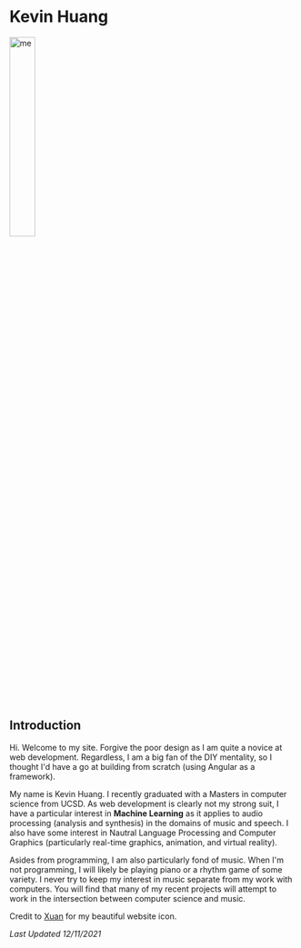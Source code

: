 # Kevin Huang

<img src="assets/images/portrait.png" alt="me" width="30%" height="YYY" class="center"/>

## Introduction

Hi. Welcome to my site. Forgive the poor design as I am quite a novice at web development. Regardless, I am a big fan of the DIY mentality, so I thought I'd have a go at building from scratch (using Angular as a framework).

My name is Kevin Huang. I recently graduated with a Masters in computer science from UCSD. As web development is clearly not my strong suit, I have a particular interest in **Machine Learning** as it applies to audio processing (analysis and synthesis) in the domains of music and speech. I also have some interest in Nautral Language Processing and Computer Graphics (particularly real-time graphics, animation, and virtual reality).

Asides from programming, I am also particularly fond of music. When I'm not programming, I will likely be playing piano or a rhythm game of some variety. I never try to keep my interest in music separate from my work with computers. You will find that many of my recent projects will attempt to work in the intersection between computer science and music.

Credit to [Xuan](https://www.instagram.com/hua.xuann/?hl=en) for my beautiful website icon.

*Last Updated 12/11/2021*